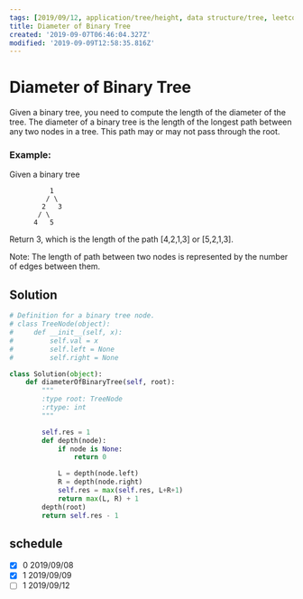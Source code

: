 ```yaml
---
tags: [2019/09/12, application/tree/height, data structure/tree, leetcode/543]
title: Diameter of Binary Tree
created: '2019-09-07T06:46:04.327Z'
modified: '2019-09-09T12:58:35.816Z'
---
```


# Diameter of Binary Tree

Given a binary tree, you need to compute the length of the diameter of the tree. The diameter of a binary tree is the length of the longest path between any two nodes in a tree. This path may or may not pass through the root.

### Example:

Given a binary tree

```
          1
         / \
        2   3
       / \
      4   5
```

Return 3, which is the length of the path [4,2,1,3] or [5,2,1,3].

Note: The length of path between two nodes is represented by the number of edges between them.

## Solution

```python
# Definition for a binary tree node.
# class TreeNode(object):
#     def __init__(self, x):
#         self.val = x
#         self.left = None
#         self.right = None

class Solution(object):
    def diameterOfBinaryTree(self, root):
        """
        :type root: TreeNode
        :rtype: int
        """

        self.res = 1
        def depth(node):
            if node is None:
                return 0

            L = depth(node.left)
            R = depth(node.right)
            self.res = max(self.res, L+R+1)
            return max(L, R) + 1
        depth(root)
        return self.res - 1
```

## schedule

* [x] 0 2019/09/08
* [x] 1 2019/09/09
* [ ] 1 2019/09/12
